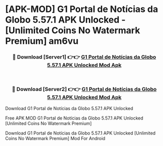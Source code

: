 # [APK-MOD] G1 Portal de Notícias da Globo 5.57.1 APK Unlocked - [Unlimited Coins No Watermark Premium] am6vu



<div align="center">
<h3>🔴 Download [Server1] 👉👉 <a href="https://momento.my/?title=G1_Portal_de_Notícias_da_Globo_5.57.1_APK_Unlocked">G1 Portal de Notícias da Globo 5.57.1 APK Unlocked Mod Apk</a></h3><br>

<h3>🔴 Download [Server2] 👉👉 <a href="https://momento.my/?title=G1_Portal_de_Notícias_da_Globo_5.57.1_APK_Unlocked">G1 Portal de Notícias da Globo 5.57.1 APK Unlocked Mod Apk</a></h3>
</div>



Download G1 Portal de Notícias da Globo 5.57.1 APK Unlocked 

Free APK MOD G1 Portal de Notícias da Globo 5.57.1 APK Unlocked [Unlimited Coins No Watermark Premium]

Download G1 Portal de Notícias da Globo 5.57.1 APK Unlocked [Unlimited Coins No Watermark Premium] Mod For Android
